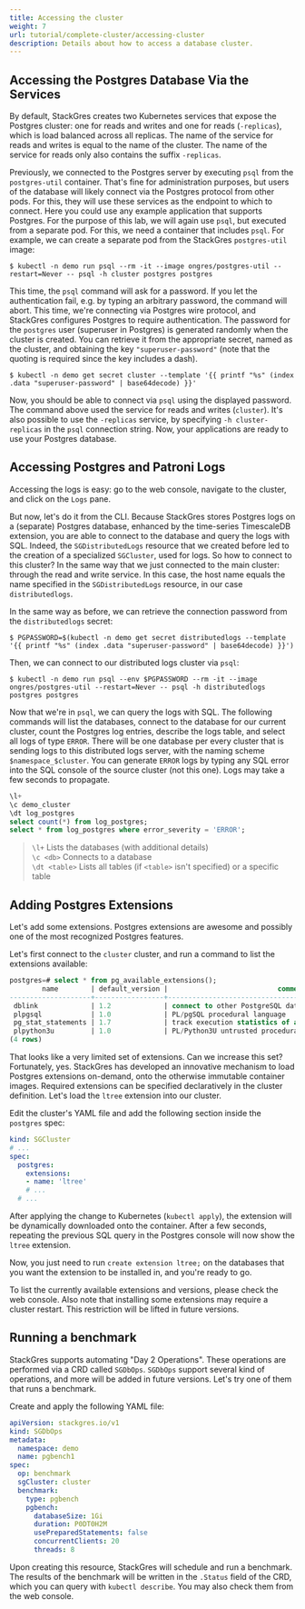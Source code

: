 ```yaml
---
title: Accessing the cluster
weight: 7
url: tutorial/complete-cluster/accessing-cluster
description: Details about how to access a database cluster.
---
```


## Accessing the Postgres Database Via the Services

By default, StackGres creates two Kubernetes services that expose the Postgres cluster: one for reads and writes and one for reads (`-replicas`), which is load balanced across all replicas.
The name of the service for reads and writes is equal to the name of the cluster.
The name of the service for reads only also contains the suffix `-replicas`.

Previously, we connected to the Postgres server by executing `psql` from the `postgres-util` container.
That's fine for administration purposes, but users of the database will likely connect via the Postgres protocol from other pods.
For this, they will use these services as the endpoint to which to connect.
Here you could use any example application that supports Postgres.
For the purpose of this lab, we will again use `psql`, but executed from a separate pod.
For this, we need a container that includes `psql`.
For example, we can create a separate pod from the StackGres `postgres-util` image:

```
$ kubectl -n demo run psql --rm -it --image ongres/postgres-util --restart=Never -- psql -h cluster postgres postgres
```

This time, the `psql` command will ask for a password.
If you let the authentication fail, e.g. by typing an arbitrary password, the command will abort.
This time, we're connecting via Postgres wire protocol, and StackGres configures Postgres to require authentication.
The password for the `postgres` user (superuser in Postgres) is generated randomly when the cluster is created.
You can retrieve it from the appropriate secret, named as the cluster, and obtaining the key `"superuser-password"` (note that the quoting is required since the key includes a dash).

```
$ kubectl -n demo get secret cluster --template '{{ printf "%s" (index .data "superuser-password" | base64decode) }}'
``` 

Now, you should be able to connect via `psql` using the displayed password.
The command above used the service for reads and writes (`cluster`). It's also possible to use the `-replicas` service, by specifying `-h cluster-replicas` in the `psql` connection string.
Now, your applications are ready to use your Postgres database.


## Accessing Postgres and Patroni Logs

Accessing the logs is easy: go to the web console, navigate to the cluster, and click on the `Logs` pane.

But now, let's do it from the CLI.
Because StackGres stores Postgres logs on a (separate) Postgres database, enhanced by the time-series TimescaleDB extension, you are able to connect to the database and query the logs with SQL.
Indeed, the `SGDistributedLogs` resource that we created before led to the creation of a specialized `SGCluster`, used for logs.
So how to connect to this cluster? In the same way that we just connected to the main cluster: through the read and write service.
In this case, the host name equals the name specified in the `SGDistributedLogs` resource, in our case `distributedlogs`.

In the same way as before, we can retrieve the connection password from the `distributedlogs` secret:

```
$ PGPASSWORD=$(kubectl -n demo get secret distributedlogs --template '{{ printf "%s" (index .data "superuser-password" | base64decode) }}')
```

Then, we can connect to our distributed logs cluster via `psql`:

```
$ kubectl -n demo run psql --env $PGPASSWORD --rm -it --image ongres/postgres-util --restart=Never -- psql -h distributedlogs postgres postgres
```

Now that we're in `psql`, we can query the logs with SQL.
The following commands will list the databases, connect to the database for our current cluster, count the Postgres log entries, describe the logs table, and select all logs of type `ERROR`.
There will be one database per every cluster that is sending logs to this distributed logs server, with the naming scheme `$namespace_$cluster`.
You can generate `ERROR` logs by typing any SQL error into the SQL console of the source cluster (not this one).
Logs may take a few seconds to propagate.

```sql
\l+
\c demo_cluster
\dt log_postgres
select count(*) from log_postgres;
select * from log_postgres where error_severity = 'ERROR';
```

> `\l+` Lists the databases (with additional details) \
> `\c <db>` Connects to a database \
> `\dt <table>` Lists all tables (if `<table>` isn't specified) or a specific table


## Adding Postgres Extensions

Let's add some extensions.
Postgres extensions are awesome and possibly one of the most recognized Postgres features.

Let's first connect to the `cluster` cluster, and run a command to list the extensions available:

```sql
postgres=# select * from pg_available_extensions();
        name        | default_version |                           comment                            
--------------------+-----------------+--------------------------------------------------------------
 dblink             | 1.2             | connect to other PostgreSQL databases from within a database
 plpgsql            | 1.0             | PL/pgSQL procedural language
 pg_stat_statements | 1.7             | track execution statistics of all SQL statements executed
 plpython3u         | 1.0             | PL/Python3U untrusted procedural language
(4 rows)
```

That looks like a very limited set of extensions.
Can we increase this set?
Fortunately, yes.
StackGres has developed an innovative mechanism to load Postgres extensions on-demand, onto the otherwise immutable container images.
Required extensions can be specified declaratively in the cluster definition.
Let's load the `ltree` extension into our cluster.

Edit the cluster's YAML file and add the following section inside the `postgres` spec:

```yaml
kind: SGCluster
# ...
spec:
  postgres:
    extensions:
    - name: 'ltree'
    # ...
  # ...
```

After applying the change to Kubernetes (`kubectl apply`), the extension will be dynamically downloaded onto the container.
After a few seconds, repeating the previous SQL query in the Postgres console will now show the `ltree` extension.

Now, you just need to run `create extension ltree;` on the databases that you want the extension to be installed in, and you're ready to go.

To list the currently available extensions and versions, please check the web console.
Also note that installing some extensions may require a cluster restart.
This restriction will be lifted in future versions.


## Running a benchmark

StackGres supports automating "Day 2 Operations".
These operations are performed via a CRD called `SGDbOps`.
`SGDbOps` support several kind of operations, and more will be added in future versions.
Let's try one of them that runs a benchmark.

Create and apply the following YAML file:

```yaml
apiVersion: stackgres.io/v1
kind: SGDbOps
metadata:
  namespace: demo
  name: pgbench1
spec:
  op: benchmark
  sgCluster: cluster
  benchmark:
    type: pgbench
    pgbench:
      databaseSize: 1Gi
      duration: P0DT0H2M
      usePreparedStatements: false
      concurrentClients: 20 
      threads: 8 
```

Upon creating this resource, StackGres will schedule and run a benchmark.
The results of the benchmark will be written in the `.Status` field of the CRD, which you can query with `kubectl describe`.
You may also check them from the web console.
